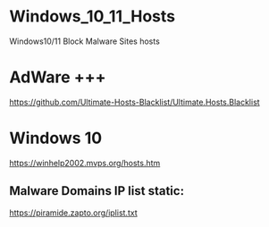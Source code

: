 # Windows_10_11_Hosts
Windows10/11 Block Malware Sites hosts

# AdWare +++
https://github.com/Ultimate-Hosts-Blacklist/Ultimate.Hosts.Blacklist

# Windows 10
https://winhelp2002.mvps.org/hosts.htm

## Malware Domains IP list static:
https://piramide.zapto.org/iplist.txt

